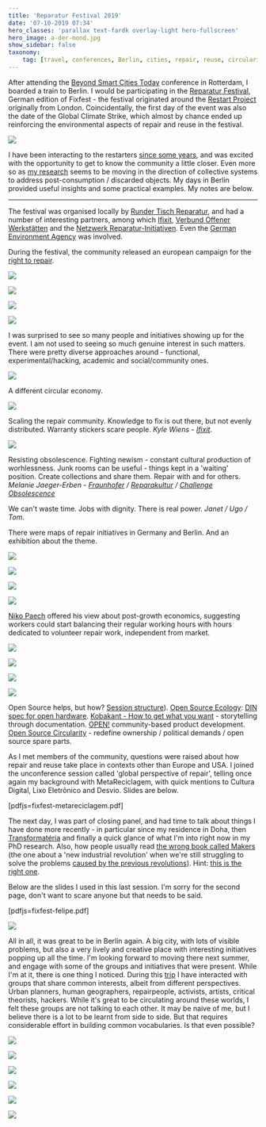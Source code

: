 ```yaml
---
title: 'Reparatur Festival 2019'
date: '07-10-2019 07:34'
hero_classes: 'parallax text-fardk overlay-light hero-fullscreen'
hero_image: a-der-mond.jpg
show_sidebar: false
taxonomy:
    tag: [travel, conferences, Berlin, cities, repair, reuse, circularity]
---
```


After attending the [Beyond Smart Cities Today](../beyond-smart-cities-today) conference in Rotterdam, I boarded a train
to Berlin. I would be participating in the [Reparatur Festival](https://reparatur-festival.runder-tisch-reparatur.de/), German edition of Fixfest - the festival
originated around the [Restart Project](https://therestartproject.org/) originally from London. Coincidentally, the first
day of the event was also the date of the Global Climate Strike, which almost by chance
ended up reinforcing the environmental aspects of repair and reuse in the festival.

![](entrance.jpg)

I have been interacting to the restarters [since some years](../../suff/restart-podcast), and was excited with the opportunity
to get to know the community a little closer. Even more so as [my research](../) seems to be
moving in the direction of collective systems to address post-consumption / discarded objects. My days
in Berlin provided useful insights and some practical examples. My notes are below.

---

The festival was organised locally by [Runder Tisch Reparatur](http://runder-tisch-reparatur.de/), and had a number of interesting partners, among which [Ifixit](https://www.ifixit.com/), [Verbund Offener Werkstätten](https://www.offene-werkstaetten.org/) and the [Netzwerk Reparatur-Initiativen](https://www.reparatur-initiativen.de/). Even the [German Environment Agency](https://www.umweltbundesamt.de/) was involved.

During the festival, the community released an european campaign for the
[right to repair](https://repair.eu/).

![](https://repair.eu/wp-content/uploads/2019/09/Hero-desktop.png)

![](material.jpg)


![](take-make-dispose.jpg)


![](nachhaltigen-konsum.jpg)

I was surprised to see so many people and initiatives showing up for the event. I am not used to seeing so much genuine interest in such matters. There were pretty diverse approaches around - functional, experimental/hacking, academic and social/community ones.

![](open.jpg)

A different circular economy. 

![](manifesto.jpg)

Scaling the repair community. Knowledge to fix is out there, but not evenly distributed. Warranty stickers scare people. *Kyle Wiens - [Ifixit](https://ifixit.com)*.

![](circular.jpg)

Resisting obsolescence. Fighting newism - constant cultural production of worhlessness. Junk rooms can be useful - things kept in a 'waiting' position. Create collections and share them. Repair with and for others. *Melanie Jaeger-Erben - [Fraunhofer](https://www.fraunhofer.de/) / [Reparakultur](https://reparakultur.org/) / [Challenge Obsolescence](http://challengeobsolescence.info/en/welcome-to-the-young-researcher-group-obsolescence-as-a-challenge-for-sustainability/)*

We can't waste time. Jobs with dignity. There is real power. *Janet / Ugo / Tom*.

There were maps of repair initiatives in Germany and Berlin. And an exhibition about the theme.

![](places.jpg)

![](reparatur-berlin.jpg)

![](programme.jpg)

![](communities.jpg)

[Niko Paech](https://en.wikipedia.org/wiki/Niko_Paech) offered his view about post-growth economics, suggesting workers could start balancing their regular working hours with hours dedicated to volunteer repair work, independent from market.

![](growth-criticism.jpg)


![](post-growth.jpg)


![](three-dimensions.jpg)


![](repair-centre.jpg)

Open Source helps, but how? [Session structure](https://opencircularity.info/os-podium-fixfest/)). [Open Source Ecology](https://opensourceecology.de/): [DIN spec for open hardware](https://www.din.de/de/forschung-und-innovation/din-spec/alle-geschaeftsplaene/wdc-beuth:din21:305669958/pdf-3053142). [Kobakant - How to get what you want](http://www.kobakant.at/DIY/) - storytelling through documentation. [OPEN!](https://opensourcedesign.cc/wiki/index.php/OPEN!_Methods_and_tools_for_community-based_product_development) community-based product development. [Open Source Circularity](https://opencircularity.info/) - redefine ownership / political demands / open source spare parts.


As I met members of the community, questions were raised about how repair and reuse take place in contexts other than Europe and USA. I joined the unconference session called 'global perspective of repair', telling once again my background with MetaReciclagem, with quick mentions to Cultura Digital, Lixo Eletrônico and Desvio. Slides are below.

[pdfjs=fixfest-metareciclagem.pdf]

The next day, I was part of closing panel, and had time to talk about things I have done more recently - in particular since my residence
in Doha, then [Transformatéria](../transformateria) and finally a quick glance of what I'm into right now in my PhD research. Also, how people usually read [the wrong book called Makers](https://en.wikipedia.org/wiki/Makers:_The_New_Industrial_Revolution) (the one about a 'new industrial revolution' when we're still struggling to solve the problems [caused by the previous revolutions](../../stuff/transformed-worlds)). Hint: [this is the right one](../makers-by-cory-doctorow).

Below are the slides I used
in this last session. I'm sorry for the second page, don't want to scare anyone but that needs to be said.

[pdfjs=fixfest-felipe.pdf]


![](restarter.jpg)

All in all, it was great to be in Berlin again. A big city, with lots of visible problems, but also a very lively and creative place with interesting initiatives popping up all the time. I'm looking forward to moving there next summer, and engage with some of the groups and initiatives that were present. While I'm at it, there is one thing I noticed. During this [trip](../first-research-trip) I have interacted with groups that share common interests, albeit from different perspectives. Urban planners, human geographers, repairpeople, activists, artists, critical theorists, hackers. While it's great to be circulating around these worlds, I felt these groups are not talking to each other. It may be naive of me, but I believe there is a lot to be learnt from side to side. But that requires considerable effort in building common vocabularies. Is that even possible?

![](c-base.jpg)

![](rooftop.jpg)

![](from-the-top.jpg)

![](a-der-mond.jpg)

![](sunset-blur.jpg)

![](z-alkohol.jpg)
